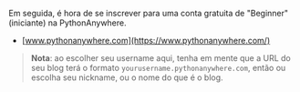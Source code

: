 Em seguida, é hora de se inscrever para uma conta gratuita de "Beginner" (iniciante) na PythonAnywhere.

  * [www.pythonanywhere.com](https://www.pythonanywhere.com/)

> **Nota**: ao escolher seu username aqui, tenha em mente que a URL do seu blog terá o formato `yourusername.pythonanywhere.com`, então ou escolha seu nickname, ou o nome do que é o blog.
